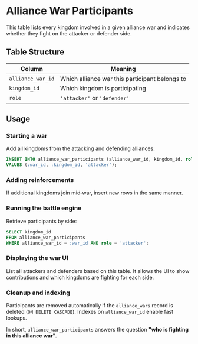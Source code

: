 # Alliance War Participants

This table lists every kingdom involved in a given alliance war and indicates whether they fight on the attacker or defender side.

## Table Structure

| Column | Meaning |
| --- | --- |
| `alliance_war_id` | Which alliance war this participant belongs to |
| `kingdom_id` | Which kingdom is participating |
| `role` | `'attacker'` or `'defender'` |

## Usage

### Starting a war
Add all kingdoms from the attacking and defending alliances:
```sql
INSERT INTO alliance_war_participants (alliance_war_id, kingdom_id, role)
VALUES (:war_id, :kingdom_id, 'attacker');
```

### Adding reinforcements
If additional kingdoms join mid‑war, insert new rows in the same manner.

### Running the battle engine
Retrieve participants by side:
```sql
SELECT kingdom_id
FROM alliance_war_participants
WHERE alliance_war_id = :war_id AND role = 'attacker';
```

### Displaying the war UI
List all attackers and defenders based on this table. It allows the UI to show contributions and which kingdoms are fighting for each side.

### Cleanup and indexing
Participants are removed automatically if the `alliance_wars` record is deleted (`ON DELETE CASCADE`). Indexes on `alliance_war_id` enable fast lookups.

In short, `alliance_war_participants` answers the question **"who is fighting in this alliance war".**
